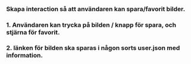 ######
### Skapa interaction så att användaren kan spara/favorit bilder.
### 1. Användaren kan trycka på bilden / knapp för spara, och stjärna för favorit.
### 2. länken för bilden ska sparas i någon sorts user.json med information. 
###